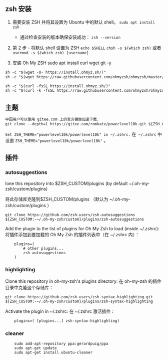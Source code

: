 ## zsh 安装
1. 需要安装 ZSH 并将其设置为 Ubuntu 中的默认 shell。
`sudo apt install zsh`

   + 通过检查安装的版本确保安装成功：
`zsh --version`

1. 第 2 步 - 将默认 shell 设置为 ZSH
`echo $SHELL`
`chsh -s $(which zsh)` 或者`usermod -s $(which zsh) [username]`


3. 安装 Oh My ZSH
sudo apt install curl wget git -y
```html
sh -c "$(wget -O- https://install.ohmyz.sh/)"
sh -c "$(wget https://raw.githubusercontent.com/ohmyzsh/ohmyzsh/master/tools/install.sh -O -)"

sh -c "$(curl -fsSL https://install.ohmyz.sh/)"
sh -c "$(curl -k -fsSL https://raw.githubusercontent.com/ohmyzsh/ohmyzsh/master/tools/install.sh)"
```

## 主题

```diff
中国用户可以使用 gitee.com 上的官方镜像加速下载.
git clone --depth=1 https://gitee.com/romkatv/powerlevel10k.git ${ZSH_CUSTOM:-$HOME/.oh-my-zsh/custom}/themes/powerlevel10k
```
`Set ZSH_THEME="powerlevel10k/powerlevel10k" in ~/.zshrc.`
在` ~/.zshrc` 中设置 `ZSH_THEME="powerlevel10k/powerlevel10k"` 。
## 插件

### autosuggestions 
lone this repository into $ZSH_CUSTOM/plugins (by default ~/.oh-my-zsh/custom/plugins)

将此存储库克隆到$ZSH_CUSTOM/plugins （默认为 ~/.oh-my-zsh/custom/plugins ）

```
git clone https://github.com/zsh-users/zsh-autosuggestions ${ZSH_CUSTOM:-~/.oh-my-zsh/custom}/plugins/zsh-autosuggestions
```

Add the plugin to the list of plugins for Oh My Zsh to load (inside ~/.zshrc):
将插件添加到要加载的 Oh My Zsh 的插件列表中（在 ~/.zshrc 内）：

        plugins=( 
            # other plugins...
            zsh-autosuggestions
        )

### highlighting
Clone this repository in oh-my-zsh's plugins directory:
在 oh-my-zsh 的插件目录中克隆这个存储库：

```
git clone https://github.com/zsh-users/zsh-syntax-highlighting.git ${ZSH_CUSTOM:-~/.oh-my-zsh/custom}/plugins/zsh-syntax-highlighting
```

Activate the plugin in ~/.zshrc:
在 ~/.zshrc 激活插件：

        plugins=( [plugins...] zsh-syntax-highlighting)
### cleaner
        sudo add-apt-repository ppa:gerardpuig/ppa
        sudo apt-get update
        sudo apt-get install ubuntu-cleaner

